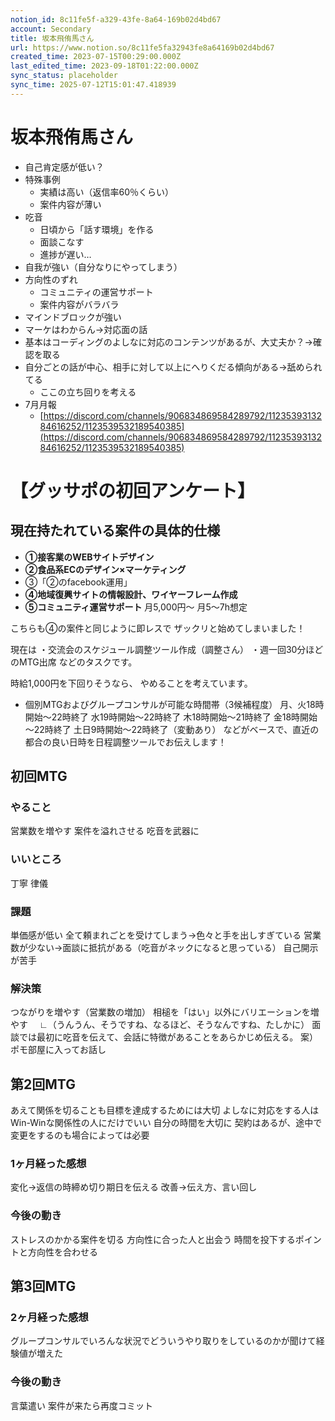 ```yaml
---
notion_id: 8c11fe5f-a329-43fe-8a64-169b02d4bd67
account: Secondary
title: 坂本飛侑馬さん
url: https://www.notion.so/8c11fe5fa32943fe8a64169b02d4bd67
created_time: 2023-07-15T00:29:00.000Z
last_edited_time: 2023-09-18T01:22:00.000Z
sync_status: placeholder
sync_time: 2025-07-12T15:01:47.418939
---
```

# 坂本飛侑馬さん

- 自己肯定感が低い？
- 特殊事例
  - 実績は高い（返信率60％くらい）
  - 案件内容が薄い
- 吃音
  - 日頃から「話す環境」を作る
  - 面談こなす
  - 進捗が遅い…
- 自我が強い（自分なりにやってしまう）
- 方向性のずれ
  - コミュニティの運営サポート
  - 案件内容がバラバラ
- マインドブロックが強い
- マーケはわからん→対応面の話
- 基本はコーディングのよしなに対応のコンテンツがあるが、大丈夫か？→確認を取る
- 自分ごとの話が中心、相手に対して以上にへりくだる傾向がある→舐められてる
  - ここの立ち回りを考える
- 7月月報
  - [https://discord.com/channels/906834869584289792/1123539313284616252/1123539532189540385](https://discord.com/channels/906834869584289792/1123539313284616252/1123539532189540385)
# 【グッサポの初回アンケート】
## 現在持たれている案件の具体的仕様
  - **①接客業のWEBサイトデザイン**
  - **②食品系ECのデザイン×マーケティング**
  - ③「②のfacebook運用」
  - **④地域復興サイトの情報設計、ワイヤーフレーム作成**
  - **⑤コミュニティ運営サポート**
月5,000円～ 月5〜7h想定

こちらも④の案件と同じように即レスで
ザックリと始めてしまいました！

現在は
・交流会のスケジュール調整ツール作成（調整さん）
・週一回30分ほどのMTG出席
などのタスクです。

時給1,000円を下回りそうなら、
やめることを考えています。
  - 個別MTGおよびグループコンサルが可能な時間帯（3候補程度）
月、火18時開始～22時終了
水19時開始～22時終了
木18時開始～21時終了
金18時開始～22時終了
土日9時開始～22時終了（変動あり）
などがベースで、直近の都合の良い日時を日程調整ツールでお伝えします！
## 初回MTG
  ### やること
  営業数を増やす
  案件を溢れさせる
  吃音を武器に
  ### いいところ
  丁寧
  律儀
  ### 課題
  単価感が低い
  全て頼まれごとを受けてしまう→色々と手を出しすぎている
  営業数が少ない→面談に抵抗がある（吃音がネックになると思っている）
  自己開示が苦手
  ### 解決策
  つながりを増やす（営業数の増加）
  相槌を「はい」以外にバリエーションを増やす
　∟（うんうん、そうですね、なるほど、そうなんですね、たしかに）
  面談では最初に吃音を伝えて、会話に特徴があることをあらかじめ伝える。
  案）ポモ部屋に入ってお話し
  
## 第2回MTG
  あえて関係を切ることも目標を達成するためには大切
  よしなに対応をする人はWin-Winな関係性の人にだけでいい
  自分の時間を大切に
  契約はあるが、途中で変更をするのも場合によっては必要
  ### 1ヶ月経った感想
  変化→返信の時締め切り期日を伝える
  改善→伝え方、言い回し
  ### 今後の動き
  ストレスのかかる案件を切る
  方向性に合った人と出会う
  時間を投下するポイントと方向性を合わせる
## 第3回MTG
  ### 2ヶ月経った感想
  グループコンサルでいろんな状況でどういうやり取りをしているのかが聞けて経験値が増えた
  
  ### 今後の動き
  言葉遣い
  案件が来たら再度コミット